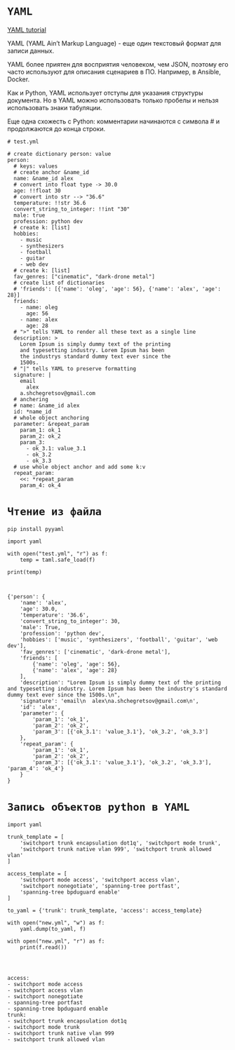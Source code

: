 `YAML`
=

[YAML tutorial](https://gettaurus.org/docs/YAMLTutorial/)

YAML (YAML Ain’t Markup Language) - еще один текстовый формат для записи данных.

YAML более приятен для восприятия человеком, чем JSON, поэтому его часто используют для 
описания сценариев в ПО. Например, в Ansible, Docker.

Как и Python, YAML использует отступы для указания структуры документа. 
Но в YAML можно использовать только пробелы и нельзя использовать знаки табуляции.

Еще одна схожесть с Python: комментарии начинаются с символа # и продолжаются до конца строки.

```
# test.yml

# create dictionary person: value
person:
  # keys: values
  # create anchor &name_id
  name: &name_id alex
  # convert into float type -> 30.0
  age: !!float 30
  # convert into str --> "36.6"
  temperature: !!str 36.6
  convert_string_to_integer: !!int "30"
  male: true
  profession: python dev
  # create k: [list]
  hobbies:
    - music
    - synthesizers
    - football
    - guitar
    - web dev
  # create k: [list]
  fav_genres: ["cinematic", "dark-drone metal"]
  # create list of dictionaries
  # 'friends': [{'name': 'oleg', 'age': 56}, {'name': 'alex', 'age': 28}]
  friends:
    - name: oleg
      age: 56
    - name: alex
      age: 28
  # ">" tells YAML to render all these text as a single line
  description: >
    Lorem Ipsum is simply dummy text of the printing
    and typesetting industry. Lorem Ipsum has been
    the industrys standard dummy text ever since the
    1500s.
  # "|" tells YAML to preserve formatting
  signature: |
    email
      alex
    a.shchegretsov@gmail.com
  # anchering
  # name: &name_id alex
  id: *name_id
  # whole object anchoring
  parameter: &repeat_param
    param_1: ok_1
    param_2: ok_2
    param_3:
      - ok_3.1: value_3.1
      - ok_3.2
      - ok_3.3
  # use whole object anchor and add some k:v
  repeat_param:
    <<: *repeat_param
    param_4: ok_4

```

`Чтение из файла`
==

`pip install pyyaml`

```
import yaml

with open("test.yml", "r") as f:
    temp = taml.safe_load(f)

print(temp)



{'person': {
    'name': 'alex', 
    'age': 30.0, 
    'temperature': '36.6', 
    'convert_string_to_integer': 30, 
    'male': True, 
    'profession': 'python dev', 
    'hobbies': ['music', 'synthesizers', 'football', 'guitar', 'web dev'], 
    'fav_genres': ['cinematic', 'dark-drone metal'], 
    'friends': [
        {'name': 'oleg', 'age': 56}, 
        {'name': 'alex', 'age': 28}
    ], 
    'description': "Lorem Ipsum is simply dummy text of the printing and typesetting industry. Lorem Ipsum has been the industry's standard dummy text ever since the 1500s.\n", 
    'signature': 'email\n  alex\na.shchegretsov@gmail.com\n', 
    'id': 'alex', 
    'parameter': {
        'param_1': 'ok_1', 
        'param_2': 'ok_2', 
        'param_3': [{'ok_3.1': 'value_3.1'}, 'ok_3.2', 'ok_3.3']
    }, 
    'repeat_param': {
        'param_1': 'ok_1', 
        'param_2': 'ok_2', 
        'param_3': [{'ok_3.1': 'value_3.1'}, 'ok_3.2', 'ok_3.3'], 'param_4': 'ok_4'}
    }
}

```

`Запись объектов python в YAML`
=

```
import yaml

trunk_template = [
    'switchport trunk encapsulation dot1q', 'switchport mode trunk',
    'switchport trunk native vlan 999', 'switchport trunk allowed vlan'
]

access_template = [
    'switchport mode access', 'switchport access vlan',
    'switchport nonegotiate', 'spanning-tree portfast',
    'spanning-tree bpduguard enable'
]

to_yaml = {'trunk': trunk_template, 'access': access_template}

with open("new.yml", "w") as f:
    yaml.dump(to_yaml, f)

with open("new.yml", "r") as f:
    print(f.read())




access:
- switchport mode access
- switchport access vlan
- switchport nonegotiate
- spanning-tree portfast
- spanning-tree bpduguard enable
trunk:
- switchport trunk encapsulation dot1q
- switchport mode trunk
- switchport trunk native vlan 999
- switchport trunk allowed vlan

```
